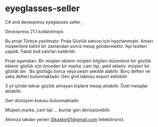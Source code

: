 # eyeglasses-seller
 C# and devexpress eyeglasses seller , 

Devexpress 21.1 kullanılmıştır.

Bu proje Türkçe yazılmıştır.
Proje Gözlük satıcısı için hazırlanmıştır.
Amacı müşterilere belirli bir zamandan sonra mesaj göndermektir.
Api testleri yapıldı. Fakat kod satırları kaldırıldı .

Proje aşamaları.
Bir müşteri eklenir
müşteri bilgileri düzenlenir
bir gözlük eklenir 
gözlük için önceden bir marka ,cam tipi, şekil eklenir.
müşteri bir gözlük alır .
Bu gözlüğü borca veya peşin şekilde alabilir.
Borç defteri ve satış defteri bulunmaktadır.
Geri grid tablosu export edilebilir 

3 yıl içinde tekrar gözlük almayan kişilere mesaj atılabilir.
Özel mesajlar atılabilir.

Geri dönüşüm kutusu bulunmaktadır.

Müşteri,marka ,cam tipi ... bunlar geri dönüştürebilir.

Aklınıza takılan yerleri 
Stkaskin01@gmail.com iletebilirsiniz.